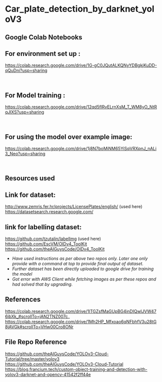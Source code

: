 # Car_plate_detection_by_darknet_yoloV3

## **Google Colab Notebooks**

## For environment set up :
https://colab.research.google.com/drive/1G-gC0JQutALKQNyYDBgkjKuDD-qQuDni?usp=sharing

</br>

## For Model training :
https://colab.research.google.com/drive/12qd5flRvELrnXsM_T_WM8yO_NtRqJIXS?usp=sharing

</br>

## For using the model over example image:
https://colab.research.google.com/drive/1j8N7boMiNM65YiSqVRXpnJ_nALi3_Neo?usp=sharing

</br>

## **Resources used**

## Link for dataset:
http://www.zemris.fer.hr/projects/LicensePlates/english/  (used here) </br>
https://datasetsearch.research.google.com/

## link for labelling dataset:

https://github.com/tzutalin/labelImg (used here) </br>
https://github.com/EscVM/OIDv4_ToolKit </br>
https://github.com/theAIGuysCode/OIDv4_ToolKit </br>

- *Have used instructions as per above two repos only. Later one only provide with a command at top to provide final output of dataset.*
- *Further dataset has been directly uploaded to google drive for training the model*
- *Got error with AWS Client while fetching images as per these repos and had solved that by upgrading.*

## References
https://colab.research.google.com/drive/1lTGZsfMaGUpBG4inDIQwIJVW476ibXk_#scrollTo=jAN2TNZ007c_ </br>
https://colab.research.google.com/drive/1Mh2HP_Mfxoao6qNFbhfV3u28tG8jAVGk#scrollTo=VHw00Cro8ONr  </br>

## File Repo Reference
https://github.com/theAIGuysCode/YOLOv3-Cloud-Tutorial/tree/master/yolov3   </br>
https://github.com/theAIGuysCode/YOLOv3-Cloud-Tutorial                       </br>
https://blog.francium.tech/custom-object-training-and-detection-with-yolov3-darknet-and-opencv-41542f2ff44e
